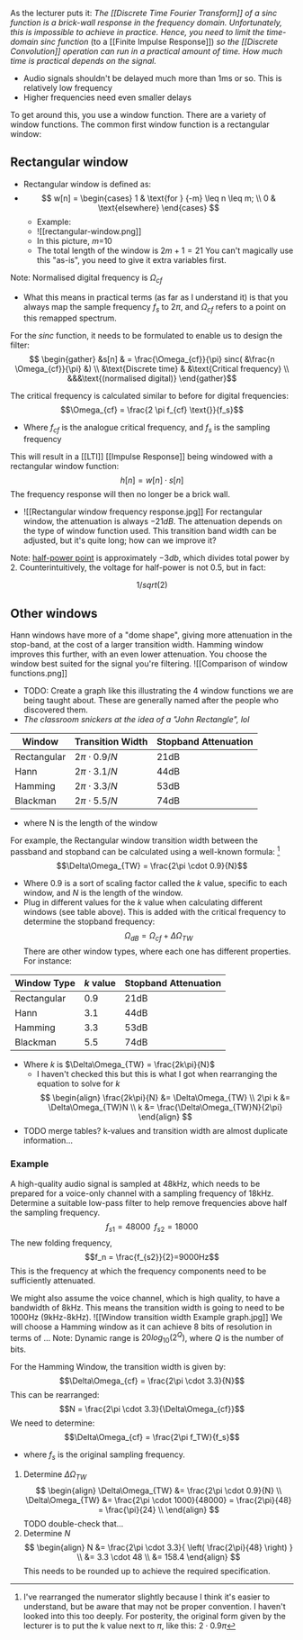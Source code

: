 As the lecturer puts it: *The [[Discrete Time Fourier Transform]] of a $sinc$ function is a brick-wall response in the frequency domain. Unfortunately, this is impossible to achieve in practice. Hence, you need to limit the time-domain $sinc$ function* (to a [[Finite Impulse Response]]) *so the [[Discrete Convolution]] operation can run in a practical amount of time. How much time is practical depends on the signal.*
- Audio signals shouldn't be delayed much more than 1ms or so. This is relatively low frequency
- Higher frequencies need even smaller delays

To get around this, you use a window function. There are a variety of window functions. The common first window function is a rectangular window:
## Rectangular window
- Rectangular window is defined as:
- $$
w[n] =
\begin{cases}
	1 & \text{for } {-m} \leq n \leq m; \\
	0 & \text{elsewhere}
\end{cases}
$$
	- Example:
	- ![[rectangular-window.png]]
	- In this picture, $m$=10
	- The total length of the window is $2m+1 = 21$
You can't magically use this "as-is", you need to give it extra variables first.

Note: Normalised digital frequency is $\Omega_{cf}$
- What this means in practical terms (as far as I understand it) is that you always map the sample frequency $f_s$ to $2\pi$, and $\Omega_{cf}$ refers to a point on this remapped spectrum.

For the $sinc$ function, it needs to be formulated to enable us to design the filter:
$$
\begin{gather}
	&s[n] & = \frac{\Omega_{cf}}{\pi} sinc( &\frac{n \Omega_{cf}}{\pi} &) \\
	&\text{Discrete time} & &\text{Critical frequency} \\
	&&&\text{(normalised digital)}
\end{gather}$$

The critical frequency is calculated similar to before for digital frequencies:
$$\Omega_{cf} = \frac{2 \pi f_{cf} \text{}}{f_s}$$
- Where $f_{cf}$ is the analogue critical frequency, and $f_s$ is the sampling frequency

This will result in a [[LTI]] [[Impulse Response]] being windowed with a rectangular window function:
$$h[n] = w[n] \cdot s[n]$$
The frequency response will then no longer be a brick wall.
- ![[Rectangular window frequency response.jpg]]
For rectangular window, the attenuation is always $-21dB$. The attenuation depends on the type of window function used. This transition band width can be adjusted, but it's quite long; how can we improve it?

Note: [half-power point](https://en.wikipedia.org/wiki/Half-power_point) is approximately $-3db$, which divides total power by 2. Counterintuitively, the voltage for half-power is not 0.5, but in fact:
```math
1/sqrt(2)
```

## Other windows
Hann windows have more of a "dome shape", giving more attenuation in the stop-band, at the cost of a larger transition width. Hamming window improves this further, with an even lower attenuation. You choose the window best suited for the signal you're filtering.
![[Comparison of window functions.png]]
- TODO: Create a graph like this illustrating the 4 window functions we are being taught about.
These are generally named after the people who discovered them.
- *The classroom snickers at the idea of a "John Rectangle", lol*

| Window      | Transition Width   | Stopband Attenuation |
| ----------- | ------------------ | -------------------- |
| Rectangular | $2\pi \cdot 0.9/N$ | 21dB                 |
| Hann        | $2\pi \cdot 3.1/N$ | 44dB                 |
| Hamming     | $2\pi \cdot 3.3/N$ | 53dB                 |
| Blackman    | $2\pi \cdot 5.5/N$ | 74dB                 |
- where N is the length of the window

For example, the Rectangular window transition width between the passband and stopband can be calculated using a well-known formula:
[^1]
$$\Delta\Omega_{TW} = \frac{2\pi \cdot 0.9}{N}$$
- Where $0.9$ is a sort of scaling factor called the $k$ value, specific to each window, and $N$ is the length of the window.
- Plug in different values for the $k$ value when calculating different windows (see table above).
This is added with the critical frequency to determine the stopband frequency:
$$\Omega_{dB} = \Omega_{cf} + \Delta\Omega_{TW}$$
There are other window types, where each one has different properties. For instance:

| Window Type | $k$ value | Stopband Attenuation |
| ----------- | --------- | -------------------- |
| Rectangular | 0.9       | 21dB                 |
| Hann        | 3.1       | 44dB                 |
| Hamming     | 3.3       | 53dB                 |
| Blackman    | 5.5       | 74dB                 |
- Where $k$ is $\Delta\Omega_{TW} = \frac{2k\pi}{N}$
	- I haven't checked this but this is what I got when rearranging the equation to solve for $k$
$$
\begin{align}
\frac{2k\pi}{N} &= \Delta\Omega_{TW} \\
2\pi k &= \Delta\Omega_{TW}N \\
k &= \frac{\Delta\Omega_{TW}N}{2\pi}
\end{align}
$$
- TODO merge tables? k-values and transition width are almost duplicate information...

### Example
A high-quality audio signal is sampled at 48kHz,  which needs to be prepared for a voice-only channel with a sampling frequency of 18kHz. Determine a suitable low-pass filter to help remove frequencies above half the sampling frequency.
$$f_{s1} = 48000 \;\; f_{s2} = 18000$$
The new folding frequency, $$f_n = \frac{f_{s2}}{2}=9000Hz$$
This is the frequency at which the frequency components need to be sufficiently attenuated.

We might also assume the voice channel, which is high quality, to have a bandwidth of 8kHz. This means the transition width is going to need to be 1000Hz (9kHz-8kHz).
![[Window transition width Example graph.jpg]]
We will choose a Hamming window as it can achieve 8 bits of resolution in terms of ...
Note: Dynamic range is $20log_{10}(2^Q)$, where $Q$ is the number of bits.

For the Hamming Window, the transition width is given by:
$$\Delta\Omega_{cf} = \frac{2\pi \cdot 3.3}{N}$$
This can be rearranged:
$$N = \frac{2\pi \cdot 3.3}{\Delta\Omega_{cf}}$$
We need to determine:
$$\Delta\Omega_{cf} = \frac{2\pi f_TW}{f_s}$$
- where $f_s$ is the original sampling frequency.

1. Determine $\Delta\Omega_{TW}$
$$
\begin{align}
	\Delta\Omega_{TW} &= \frac{2\pi \cdot 0.9}{N} \\
	\Delta\Omega_{TW} &= \frac{2\pi \cdot 1000}{48000} = \frac{2\pi}{48} = \frac{\pi}{24} \\
\end{align}
$$
TODO double-check that...
2. Determine $N$
$$
\begin{align}
	N &= \frac{2\pi \cdot 3.3}{ \left( \frac{2\pi}{48} \right) } \\
	&= 3.3 \cdot 48 \\
	&= 158.4
\end{align}
$$
This needs to be rounded up to achieve the required specification.

[^1]: I've rearranged the numerator slightly because I think it's easier to understand, but be aware that may not be proper convention. I haven't looked into this too deeply. For posterity, the original form given by the lecturer is to put the k value next to $\pi$, like this: $2 \cdot 0.9 \pi$
